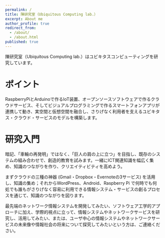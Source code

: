 ```yaml
---
permalink: /
title: 陳研究室（Ubiquitous Computing lab.）
excerpt: About me
author_profile: true
redirect_from:
  - /about/
  - /about.html
published: true
---
```

陳研究室（Ubiquitous Computing lab.）はユビキタスコンピューティングを研究しています。

# ポイント
RaspberryPiとArduinoで作るIoT装置、オープンソースソフトウェアで作るクラウドサービス、そしてビジュアルプログラミングで作るスマートフォンアプリが連携して動き、実空間と仮想空間を融合し、さりげなく利用者を支えるユビキタス・クラウド・サービスのモデルを構築します。

# 研究入門
暗記、「車輪の再発明」ではなく、「巨人の肩の上に立つ」を目指し、既存のシステムの組み合わせで、創造的教育を試みます。一緒にICT関連知識を幅広く集め、知識のつながりを作り、クリエイティビティを高めよう。

まずクラウドの三種の神器 (Gmail・Dropbox・Evernoteの3サービス) を活用し、知識の集め；それからWordPress、Android、Raspberry Pi で何時でも何処でも誰もがさりげなく容易に利用できる情報システム・サービスの創るプロセスを通じて、知識のつながりを図ります。

最先端のネットワーク情報システムを開発してみたい、ソフトウェア工学的アプローチに加え、学際的視点に立って、情報システムやネットワークサービスを研究し、活用してみたい、または、ユーザ中心の情報システムやネットワークサービスの未来像や情報社会の将来について探究してみたいという方は、ご連絡ください。
